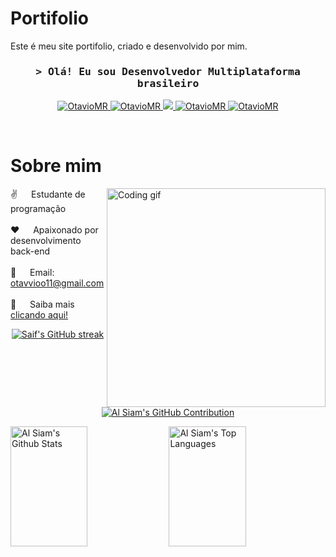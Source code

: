# Portifolio
Este é meu site portifolio, criado e desenvolvido por mim.

<!-- Intro  -->
<h3 align="center">
        <samp>&gt; Olá! Eu sou Desenvolvedor Multiplataforma brasileiro </samp>
</h3>

<p align="center">
 <a href="#" target="blank">
  <img src="https://img.shields.io/badge/GitLab-330F63?style=for-the-badge&logo=gitlab&logoColor=white" alt="OtavioMR" />
 </a>
 <a href="#" target="_blank">
  <img src="https://img.shields.io/badge/LinkedIn-0077B5?style=for-the-badge&logo=linkedin&logoColor=white" alt="OtavioMR"/>
 </a>
 <!-- <a href="https://dev.to/OtavioMR" target="_blank">
  <img src="https://img.shields.io/badge/dev.to-0A0A0A?style=for-the-badge&logo=dev.to&logoColor=white" alt="OtavioMR" />
 </a> -->
 <a href="#" target="_blank">
  <img src="https://img.shields.io/badge/Twitter-1DA1F2?style=for-the-badge&logo=twitter&logoColor=white" />
 </a>
 <a href="#" target="_blank">
  <img src="https://img.shields.io/badge/Instagram-E4405F?style=for-the-badge&logo=instagram&logoColor=white" alt="OtavioMR" />
 </a> 
 <a href="#" target="_blank">
  <img src="https://img.shields.io/badge/GitHub-100000?style=for-the-badge&logo=github&logoColor=white" alt="OtavioMR"  />
  </a> 
</p>
<br />

<!-- About Section -->
 # Sobre mim
 
<p>
 <img align="right" width="350" src="/assets/programmer.gif" alt="Coding gif" />
  
 ✌️ &emsp; Estudante de programação <br/><br/>
 ❤️ &emsp; Apaixonado por desenvolvimento back-end <br/><br/>
 📧 &emsp; Email: otavvioo11@gmail.com<br/><br/>
 💬 &emsp; Saiba mais  <a href="#" target="_blank">clicando aqui!</a>

</p>

<p align="center">
  <a href="https://github.com/OtavioMR">
    <img src="https://github-readme-streak-stats.herokuapp.com/?user=OtavioMR&theme=radical&border=7F3FBF&background=0D1117" alt="Saif's GitHub streak"/>
  </a>
</p>

<p align="center">
  <a href="https://github.com/OtavioMR">
    <img src="https://github-profile-summary-cards.vercel.app/api/cards/profile-details?username=OtavioMR&theme=radical" alt="Al Siam's GitHub Contribution"/>
  </a>
</p>

<a> 
    <a href="https://github.com/OtavioMR"><img alt="Al Siam's Github Stats" src="https://denvercoder1-github-readme-stats.vercel.app/api?username=OtavioMR&show_icons=true&count_private=true&theme=react&border_color=7F3FBF&bg_color=0D1117&title_color=F85D7F&icon_color=F8D866" height="192px" width="49.5%"/></a>
  <a href="https://github.com/OtavioMR"><img alt="Al Siam's Top Languages" src="https://denvercoder1-github-readme-stats.vercel.app/api/top-langs/?username=OtavioMR&langs_count=8&layout=compact&theme=react&border_color=7F3FBF&bg_color=0D1117&title_color=F85D7F&icon_color=F8D866" height="192px" width="49.5%"/></a>
  <br/>
</a>